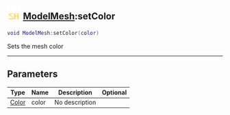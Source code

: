 ## <img src="../../.gitbook/assets/shared.png" width="32" height="32" /> [ModelMesh](../modelmesh/README.md):setColor

```lua
void ModelMesh:setColor(color)
```

Sets the mesh color

-----------------
## Parameters

| Type   | Name | Description | Optional |
| ------ | ---- | ----------- | -------: |
| [Color](../color/README.md) | color | No description |  |
